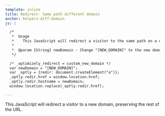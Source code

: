 ```yaml
---
template: inline
title: Redirect- Same path different domain
anchor: helpers-diff-domain
js: |

  /*
   *  Usage
   *    This JavaScript will redirect a visitor to the same path on a different domain.  Make sure NOT to include the protocol when passing in the NEW_DOMAIN.
   *
   *  @param {String} newDomain - Change "[NEW_DOMAIN]" to the new domain, NOT including the protocol.
   */

  /* _optimizely_redirect = custom_new_domain */
  var newDomain = "[NEW_DOMAIN]";
  var _optly = {redir: document.createElement("a")};
  _optly.redir.href = window.location.href;
  _optly.redir.hostname = newDomain;
  window.location.replace(_optly.redir.href);

---
```


This JavaScript will redirect a visitor to a new domain, preserving the rest of the URL.

